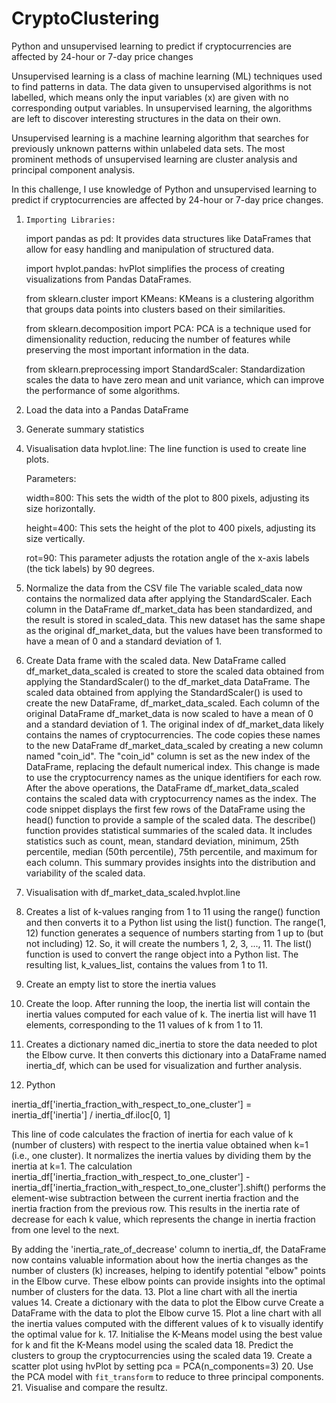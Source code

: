 # CryptoClustering
Python and unsupervised learning to predict if cryptocurrencies are affected by 24-hour or 7-day price changes

Unsupervised learning is a class of machine learning (ML) techniques used to find patterns in data. The data given to unsupervised algorithms is not labelled, which means only the input variables (x) are given with no corresponding output variables. In unsupervised learning, the algorithms are left to discover interesting structures in the data on their own.

Unsupervised learning is a machine learning algorithm that searches for previously unknown patterns within unlabeled data sets. The most prominent methods of unsupervised learning are cluster analysis and principal component analysis.

In this challenge, I use knowledge of Python and unsupervised learning to predict if cryptocurrencies are affected by 24-hour or 7-day price changes.
1.     Importing Libraries:

    import pandas as pd:  It provides data structures like DataFrames that allow for easy handling and manipulation of structured data.

    import hvplot.pandas: hvPlot simplifies the process of creating visualizations from Pandas DataFrames.

    from sklearn.cluster import KMeans: KMeans is a clustering algorithm that groups data points into clusters based on their similarities.

    from sklearn.decomposition import PCA:  PCA is a technique used for dimensionality reduction, reducing the number of features while preserving the most important information in the data.

    from sklearn.preprocessing import StandardScaler: Standardization scales the data to have zero mean and unit variance, which can improve the performance of some algorithms.
2.  Load the data into a Pandas DataFrame
3. Generate summary statistics
4. Visualisation data 
    hvplot.line:     The line function is used to create line plots.

    Parameters:

    width=800: This sets the width of the plot to 800 pixels, adjusting its size horizontally. 

    height=400: This sets the height of the plot to 400 pixels, adjusting its size vertically. 

    rot=90: This parameter adjusts the rotation angle of the x-axis labels (the tick labels) by 90 degrees. 

5. Normalize the data from the CSV file 
The variable scaled_data now contains the normalized data after applying the StandardScaler. Each column in the DataFrame df_market_data has been standardized, and the result is stored in scaled_data. This new dataset has the same shape as the original df_market_data, but the values have been transformed to have a mean of 0 and a standard deviation of 1.
6. Create Data frame with the scaled data.
 New DataFrame called df_market_data_scaled is created to store the scaled data obtained from applying the StandardScaler() to the df_market_data DataFrame.
 The scaled data obtained from applying the StandardScaler() is used to create the new DataFrame, df_market_data_scaled. Each column of the original DataFrame df_market_data is now scaled to have a mean of 0 and a standard deviation of 1.
 The original index of df_market_data likely contains the names of cryptocurrencies. The code copies these names to the new DataFrame df_market_data_scaled by creating a new column named "coin_id".
 The "coin_id" column is set as the new index of the DataFrame, replacing the default numerical index. This change is made to use the cryptocurrency names as the unique identifiers for each row.
 After the above operations, the DataFrame df_market_data_scaled contains the scaled data with cryptocurrency names as the index. The code snippet displays the first few rows of the DataFrame using the head() function to provide a sample of the scaled data.
 The describe() function provides statistical summaries of the scaled data. It includes statistics such as count, mean, standard deviation, minimum, 25th percentile, median (50th percentile), 75th percentile, and maximum for each column. This summary provides insights into the distribution and variability of the scaled data.
 7. Visualisation with df_market_data_scaled.hvplot.line
 8. Creates a list of k-values ranging from 1 to 11 using the range() function and then converts it to a Python list using the list() function. The range(1, 12) function generates a sequence of numbers starting from 1 up to (but not including) 12. So, it will create the numbers 1, 2, 3, ..., 11.
 The list() function is used to convert the range object into a Python list. The resulting list, k_values_list, contains the values from 1 to 11.
 9. Create an empty list to store the inertia values
 10. Create the loop. After running the loop, the inertia list will contain the inertia values computed for each value of k. The inertia list will have 11 elements, corresponding to the 11 values of k from 1 to 11.
 11. Creates a dictionary named dic_inertia to store the data needed to plot the Elbow curve. It then converts this dictionary into a DataFrame named inertia_df, which can be used for visualization and further analysis.
 12. Python

inertia_df['inertia_fraction_with_respect_to_one_cluster'] = inertia_df['inertia'] / inertia_df.iloc[0, 1]

This line of code calculates the fraction of inertia for each value of k (number of clusters) with respect to the inertia value obtained when k=1 (i.e., one cluster). It normalizes the inertia values by dividing them by the inertia at k=1.
The calculation inertia_df['inertia_fraction_with_respect_to_one_cluster'] - inertia_df['inertia_fraction_with_respect_to_one_cluster'].shift() performs the element-wise subtraction between the current inertia fraction and the inertia fraction from the previous row. This results in the inertia rate of decrease for each k value, which represents the change in inertia fraction from one level to the next.

By adding the 'inertia_rate_of_decrease' column to inertia_df, the DataFrame now contains valuable information about how the inertia changes as the number of clusters (k) increases, helping to identify potential "elbow" points in the Elbow curve. These elbow points can provide insights into the optimal number of clusters for the data.
13. Plot a line chart with all the inertia values 
14. Create a dictionary with the data to plot the Elbow curve
    Create a DataFrame with the data to plot the Elbow curve
15. Plot a line chart with all the inertia values computed with the different values of k to visually identify the optimal value for k.
17. Initialise the K-Means model using the best value for k and fit the K-Means model using the scaled data
18. Predict the clusters to group the cryptocurrencies using the scaled data
19. Create a scatter plot using hvPlot by setting 
pca = PCA(n_components=3)
20. Use the PCA model with `fit_transform` to reduce to three principal components.
21. Visualise and compare the resultz. 


